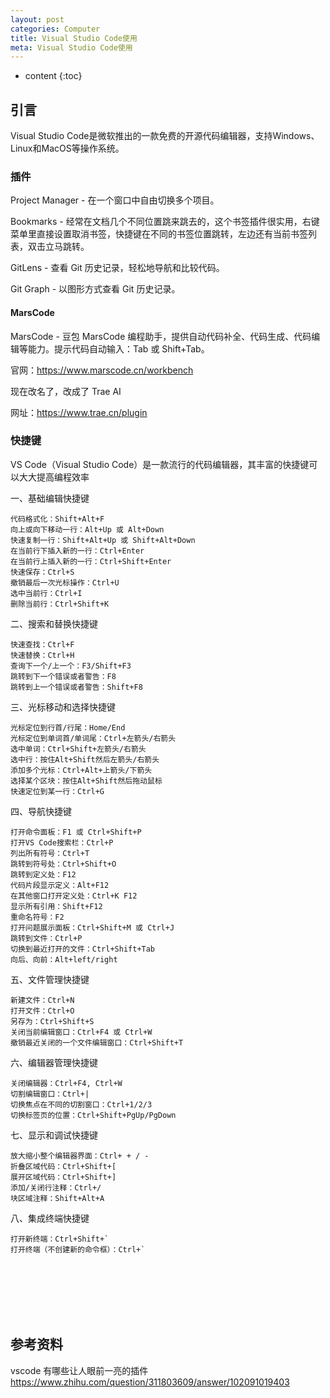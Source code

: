 ```yaml
---
layout: post
categories: Computer
title: Visual Studio Code使用
meta: Visual Studio Code使用
---
```

* content
{:toc}

## 引言

Visual Studio Code是微软推出的一款免费的开源代码编辑器，支持Windows、Linux和MacOS等操作系统。



### 插件

Project Manager - 在一个窗口中自由切换多个项目。

Bookmarks - 经常在文档几个不同位置跳来跳去的，这个书签插件很实用，右键菜单里直接设置取消书签，快捷键在不同的书签位置跳转，左边还有当前书签列表，双击立马跳转。

GitLens - 查看 Git 历史记录，轻松地导航和比较代码。

Git Graph - 以图形方式查看 Git 历史记录。

#### MarsCode

MarsCode - 豆包 MarsCode 编程助手，提供自动代码补全、代码生成、代码编辑等能力。提示代码自动输入：Tab 或 Shift+Tab。

官网：<https://www.marscode.cn/workbench>

现在改名了，改成了 Trae AI

网址：https://www.trae.cn/plugin

### 快捷键

VS Code（Visual Studio Code）是一款流行的代码编辑器，其丰富的快捷键可以大大提高编程效率

一、基础编辑快捷键

    代码格式化：Shift+Alt+F
    向上或向下移动一行：Alt+Up 或 Alt+Down
    快速复制一行：Shift+Alt+Up 或 Shift+Alt+Down
    在当前行下插入新的一行：Ctrl+Enter
    在当前行上插入新的一行：Ctrl+Shift+Enter
    快速保存：Ctrl+S
    撤销最后一次光标操作：Ctrl+U
    选中当前行：Ctrl+I
    删除当前行：Ctrl+Shift+K

二、搜索和替换快捷键

    快速查找：Ctrl+F
    快速替换：Ctrl+H
    查询下一个/上一个：F3/Shift+F3
    跳转到下一个错误或者警告：F8
    跳转到上一个错误或者警告：Shift+F8

三、光标移动和选择快捷键

    光标定位到行首/行尾：Home/End
    光标定位到单词首/单词尾：Ctrl+左箭头/右箭头
    选中单词：Ctrl+Shift+左箭头/右箭头
    选中行：按住Alt+Shift然后左箭头/右箭头
    添加多个光标：Ctrl+Alt+上箭头/下箭头
    选择某个区块：按住Alt+Shift然后拖动鼠标
    快速定位到某一行：Ctrl+G

四、导航快捷键

    打开命令面板：F1 或 Ctrl+Shift+P
    打开VS Code搜索栏：Ctrl+P
    列出所有符号：Ctrl+T
    跳转到符号处：Ctrl+Shift+O
    跳转到定义处：F12
    代码片段显示定义：Alt+F12
    在其他窗口打开定义处：Ctrl+K F12
    显示所有引用：Shift+F12
    重命名符号：F2
    打开问题展示面板：Ctrl+Shift+M 或 Ctrl+J
    跳转到文件：Ctrl+P
    切换到最近打开的文件：Ctrl+Shift+Tab
    向后、向前：Alt+left/right

五、文件管理快捷键

    新建文件：Ctrl+N
    打开文件：Ctrl+O
    另存为：Ctrl+Shift+S
    关闭当前编辑窗口：Ctrl+F4 或 Ctrl+W
    撤销最近关闭的一个文件编辑窗口：Ctrl+Shift+T

六、编辑器管理快捷键

    关闭编辑器：Ctrl+F4, Ctrl+W
    切割编辑窗口：Ctrl+|
    切换焦点在不同的切割窗口：Ctrl+1/2/3
    切换标签页的位置：Ctrl+Shift+PgUp/PgDown

七、显示和调试快捷键

    放大缩小整个编辑器界面：Ctrl+ + / -
    折叠区域代码：Ctrl+Shift+[
    展开区域代码：Ctrl+Shift+]
    添加/关闭行注释：Ctrl+/
    块区域注释：Shift+Alt+A

八、集成终端快捷键

    打开新终端：Ctrl+Shift+`
    打开终端（不创建新的命令框）：Ctrl+`















<br/><br/><br/><br/><br/>
## 参考资料

vscode 有哪些让人眼前一亮的插件 <https://www.zhihu.com/question/311803609/answer/102091019403>















